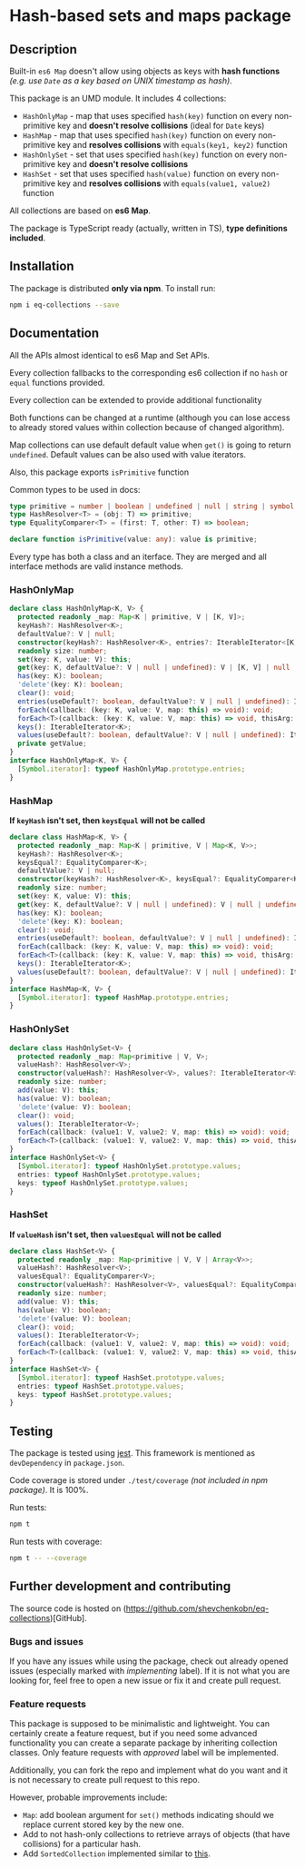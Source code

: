 # Hash-based sets and maps package
## Description
Built-in `es6 Map` doesn't allow using objects as keys with **hash functions** _(e.g. use `Date` as a key based on UNIX timestamp as hash)_.

This package is an UMD module. It includes 4 collections:
- `HashOnlyMap` - map that uses specified `hash(key)` function on every non-primitive key and **doesn't resolve collisions** (ideal for `Date` keys)
- `HashMap` - map that uses specified `hash(key)` function on every non-primitive key and **resolves collisions** with `equals(key1, key2)` function
- `HashOnlySet` - set that uses specified `hash(key)` function on every non-primitive key and **doesn't resolve collisions**
- `HashSet` - set that uses specified `hash(value)` function on every non-primitive key and **resolves collisions** with `equals(value1, value2)` function

All collections are based on **es6 Map**.

The package is TypeScript ready (actually, written in TS), **type definitions included**.
## Installation
The package is distributed **only via npm**. To install run:
```sh
npm i eq-collections --save
```
## Documentation
All the APIs almost identical to es6 Map and Set APIs.

Every collection fallbacks to the corresponding es6 collection if no `hash` or `equal` functions provided.

Every collection can be extended to provide additional functionality

Both functions can be changed at a runtime (although you can lose access to already stored values within collection because of changed algorithm).

Map collections can use default default value when `get()` is going to return `undefined`. Default values can be also used with value iterators.

Also, this package exports `isPrimitive` function

Common types to be used in docs:
```ts
type primitive = number | boolean | undefined | null | string | symbol;
type HashResolver<T> = (obj: T) => primitive;
type EqualityComparer<T> = (first: T, other: T) => boolean;

declare function isPrimitive(value: any): value is primitive;
```
Every type has both a class and an iterface. They are merged and all interface methods are valid instance methods.

### HashOnlyMap
```ts
declare class HashOnlyMap<K, V> {
  protected readonly _map: Map<K | primitive, V | [K, V]>;
  keyHash?: HashResolver<K>;
  defaultValue?: V | null;
  constructor(keyHash?: HashResolver<K>, entries?: IterableIterator<[K, V]> | Array<[K, V]>, defaultValue?: V | null);
  readonly size: number;
  set(key: K, value: V): this;
  get(key: K, defaultValue?: V | null | undefined): V | [K, V] | null | undefined;
  has(key: K): boolean;
  'delete'(key: K): boolean;
  clear(): void;
  entries(useDefault?: boolean, defaultValue?: V | null | undefined): IterableIterator<[K, V]>;
  forEach(callback: (key: K, value: V, map: this) => void): void;
  forEach<T>(callback: (key: K, value: V, map: this) => void, thisArg: T): void;
  keys(): IterableIterator<K>;
  values(useDefault?: boolean, defaultValue?: V | null | undefined): IterableIterator<V>;
  private getValue;
}
interface HashOnlyMap<K, V> {
  [Symbol.iterator]: typeof HashOnlyMap.prototype.entries;
}
```
### HashMap
**If `keyHash` isn't set, then `keysEqual` will not be called**
```ts
declare class HashMap<K, V> {
  protected readonly _map: Map<K | primitive, V | Map<K, V>>;
  keyHash?: HashResolver<K>;
  keysEqual?: EqualityComparer<K>;
  defaultValue?: V | null;
  constructor(keyHash?: HashResolver<K>, keysEqual?: EqualityComparer<K>, entries?: IterableIterator<[K, V]> | Array<[K, V]>, defaultValue?: V | null);
  readonly size: number;
  set(key: K, value: V): this;
  get(key: K, defaultValue?: V | null | undefined): V | null | undefined;
  has(key: K): boolean;
  'delete'(key: K): boolean;
  clear(): void;
  entries(useDefault?: boolean, defaultValue?: V | null | undefined): IterableIterator<[K, V]>;
  forEach(callback: (key: K, value: V, map: this) => void): void;
  forEach<T>(callback: (key: K, value: V, map: this) => void, thisArg: T): void;
  keys(): IterableIterator<K>;
  values(useDefault?: boolean, defaultValue?: V | null | undefined): IterableIterator<V>;
}
interface HashMap<K, V> {
  [Symbol.iterator]: typeof HashMap.prototype.entries;
}
```
### HashOnlySet
```ts
declare class HashOnlySet<V> {
  protected readonly _map: Map<primitive | V, V>;
  valueHash?: HashResolver<V>;
  constructor(valueHash?: HashResolver<V>, values?: IterableIterator<V> | Array<V>);
  readonly size: number;
  add(value: V): this;
  has(value: V): boolean;
  'delete'(value: V): boolean;
  clear(): void;
  values(): IterableIterator<V>;
  forEach(callback: (value1: V, value2: V, map: this) => void): void;
  forEach<T>(callback: (value1: V, value2: V, map: this) => void, thisArg: T): void;
}
interface HashOnlySet<V> {
  [Symbol.iterator]: typeof HashOnlySet.prototype.values;
  entries: typeof HashOnlySet.prototype.values;
  keys: typeof HashOnlySet.prototype.values;
}
```
### HashSet
**If `valueHash` isn't set, then `valuesEqual` will not be called**
```ts
declare class HashSet<V> {
  protected readonly _map: Map<primitive | V, V | Array<V>>;
  valueHash?: HashResolver<V>;
  valuesEqual?: EqualityComparer<V>;
  constructor(valueHash?: HashResolver<V>, valuesEqual?: EqualityComparer<V>, values?: IterableIterator<V> | Array<V>);
  readonly size: number;
  add(value: V): this;
  has(value: V): boolean;
  'delete'(value: V): boolean;
  clear(): void;
  values(): IterableIterator<V>;
  forEach(callback: (value1: V, value2: V, map: this) => void): void;
  forEach<T>(callback: (value1: V, value2: V, map: this) => void, thisArg: T): void;
}
interface HashSet<V> {
  [Symbol.iterator]: typeof HashSet.prototype.values;
  entries: typeof HashSet.prototype.values;
  keys: typeof HashSet.prototype.values;
}
```


## Testing
The package is tested using [jest](https://jestjs.io/). This framework is mentioned as `devDependency` in `package.json`.

Code coverage is stored under `./test/coverage` _(not included in npm package)_. It is 100%.

Run tests:
```sh
npm t
```
Run tests with coverage:
```sh
npm t -- --coverage
```
## Further development and contributing
The source code is hosted on (https://github.com/shevchenkobn/eq-collections)[GitHub].

### Bugs and issues
If you have any issues while using the package, check out already opened issues (especially marked with _implementing_ label). If it is not what you are looking for, feel free to open a new issue or fix it and create pull request.
### Feature requests
This package is supposed to be minimalistic and lightweight. You can certainly create a feature request, but if you need some advanced functionality you can create a separate package by inheriting collection classes. Only feature requests with _approved_ label will be implemented.

Additionally, you can fork the repo and implement what do you want and it is not necessary to create pull request to this repo.

However, probable improvements include:
- `Map`: add boolean argument for `set()` methods indicating should we replace current stored key by the new one.
- Add to not hash-only collections to retrieve arrays of objects (that have collisions) for a particular hash.
- Add `SortedCollection` implemented similar to [this](https://gist.github.com/shevchenkobn/e3119088465c9022a080c8241e410f60).

